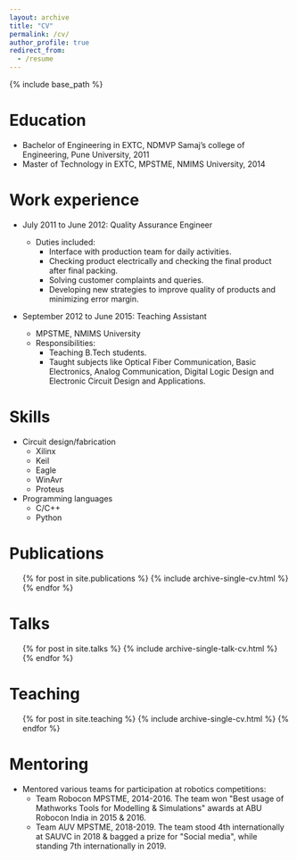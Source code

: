 ```yaml
---
layout: archive
title: "CV"
permalink: /cv/
author_profile: true
redirect_from:
  - /resume
---
```


{% include base_path %}

Education
======
* Bachelor of Engineering in EXTC, NDMVP Samaj’s college of Engineering, Pune University, 2011
* Master of Technology in EXTC, MPSTME, NMIMS University, 2014

Work experience
======
* July 2011 to June 2012: Quality Assurance Engineer
  * Duties included:
	* Interface with production team for daily activities.
	* Checking product electrically and checking the final product after final packing.
	* Solving customer complaints and queries.
	* Developing new strategies to improve quality of products and minimizing error margin.


* September 2012 to June 2015: Teaching Assistant
  * MPSTME, NMIMS University
  * Responsibilities:
	* Teaching B.Tech students.
	* Taught subjects like Optical Fiber Communication, Basic Electronics, Analog Communication, Digital Logic Design and Electronic Circuit Design and Applications.


  
Skills
======
* Circuit design/fabrication
  * Xilinx
  * Keil
  * Eagle
  * WinAvr
  * Proteus
* Programming languages
  * C/C++
  * Python
  

Publications
======
  <ul>{% for post in site.publications %}
    {% include archive-single-cv.html %}
  {% endfor %}</ul>
  
Talks
======
  <ul>{% for post in site.talks %}
    {% include archive-single-talk-cv.html %}
  {% endfor %}</ul>
  
Teaching
======
  <ul>{% for post in site.teaching %}
    {% include archive-single-cv.html %}
  {% endfor %}</ul>
  
Mentoring
======
* Mentored various teams for participation at robotics competitions:
  * Team Robocon MPSTME, 2014-2016. The team won "Best usage of Mathworks Tools for Modelling & Simulations" awards at ABU Robocon India in 2015 & 2016.
  * Team AUV MPSTME, 2018-2019. The team stood 4th internationally at SAUVC in 2018 & bagged a prize for "Social media", while standing 7th internationally in 2019.